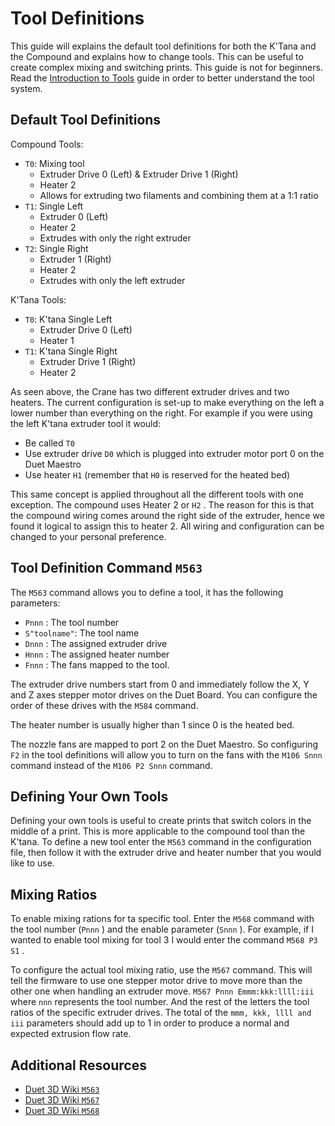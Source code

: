 # Tool Definitions

This guide will explains the default tool definitions for both the K'Tana and the Compound and explains how to change tools. This can be useful to create complex mixing and switching prints. This guide is not for beginners. Read the [Introduction to Tools](../getting-started/an-introduction-to-tools.md) guide in order to better understand the tool system.

## Default Tool Definitions

Compound Tools:

* `T0`: Mixing tool
  * Extruder Drive 0 \(Left\) & Extruder Drive 1 \(Right\)
  * Heater 2
  * Allows for extruding two filaments and combining them at a 1:1 ratio
* `T1`: Single Left
  * Extruder 0 \(Left\)
  * Heater 2
  * Extrudes with only the right extruder
* `T2`: Single Right
  * Extruder 1 \(Right\)
  * Heater 2
  * Extrudes with only the left extruder

K'Tana Tools:

* `T0`: K'tana Single Left
  * Extruder Drive 0 \(Left\)
  * Heater 1
* `T1`: K'tana Single Right
  * Extruder Drive 1 \(Right\)
  * Heater 2

As seen above, the Crane has two different extruder drives and two heaters. The current configuration is set-up to make everything on the left a lower number than everything on the right. For example if you were using the left K'tana extruder tool it would:

* Be called `T0` 
* Use extruder drive `D0` which is plugged into extruder motor port 0 on the Duet Maestro
* Use heater `H1` \(remember that `H0` is reserved for the heated bed\)

This same concept is applied throughout all the different tools with one exception. The compound uses Heater 2 or `H2` . The reason for this is that the compound wiring comes around the right side of the extruder, hence we found it logical to assign this to heater 2. All wiring and configuration can be changed to your personal preference.

## Tool Definition Command `M563`

The `M563` command allows you to define a tool, it has the following parameters:

* `Pnnn` : The tool number
* `S"toolname"`: The tool name
* `Dnnn` : The assigned extruder drive
* `Hnnn` : The assigned heater number
* `Fnnn` : The fans mapped to the tool.

The extruder drive numbers start from 0 and immediately follow the X, Y and Z axes stepper motor drives on the Duet Board. You can configure the order of these drives with the `M584` command.

The heater number is usually higher than 1 since 0 is the heated bed.

The nozzle fans are mapped to port 2 on the Duet Maestro. So configuring `F2` in the tool definitions will allow you to turn on the fans with the `M106 Snnn` command instead of the `M106 P2 Snnn` command.

## Defining Your Own Tools

Defining your own tools is useful to create prints that switch colors in the middle of a print. This is more applicable to the compound tool than the K'tana. To define a new tool enter the `M563` command in the configuration file, then follow it with the extruder drive and heater number that you would like to use.

## Mixing Ratios

To enable mixing rations for ta specific tool. Enter the `M568` command with the tool number \(`Pnnn` \) and the enable parameter \(`Snnn` \). For example, if I wanted to enable tool mixing for tool 3 I would enter the command `M568 P3 S1` .

To configure the actual tool mixing ratio, use the `M567` command. This will tell the firmware to use one stepper motor drive to move more than the other one when handling an extruder move. `M567 Pnnn Emmm:kkk:llll:iii` where `nnn` represents the tool number. And the rest of the letters the tool ratios of the specific extruder drives. The total of the `mmm, kkk, llll and iii` parameters should add up to 1 in order to produce a normal and expected extrusion flow rate.

## Additional Resources

* [Duet 3D Wiki `M563` ](https://duet3d.dozuki.com/Wiki/Gcode#Section_M563_Define_or_remove_a_tool)
* [Duet 3D Wiki `M567`](https://duet3d.dozuki.com/Wiki/Gcode#Section_M567_Set_tool_mix_ratios) 
* [Duet 3D Wiki `M568`](https://duet3d.dozuki.com/Wiki/Gcode#Section_M568_Turn_off_on_tool_mix_ratios) 

